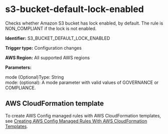 # s3\-bucket\-default\-lock\-enabled<a name="s3-bucket-default-lock-enabled"></a>

Checks whether Amazon S3 bucket has lock enabled, by default\. The rule is NON\_COMPLIANT if the lock is not enabled\. 

**Identifier:** S3\_BUCKET\_DEFAULT\_LOCK\_ENABLED

**Trigger type:** Configuration changes

**AWS Region:** All supported AWS regions

**Parameters:**

mode \(Optional\)Type: String  
mode: \(optional\): A mode parameter with valid values of GOVERNANCE or COMPLIANCE\.

## AWS CloudFormation template<a name="w24aac11c29c17b7d295c15"></a>

To create AWS Config managed rules with AWS CloudFormation templates, see [Creating AWS Config Managed Rules With AWS CloudFormation Templates](aws-config-managed-rules-cloudformation-templates.md)\.